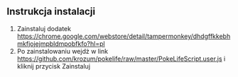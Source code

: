 Instrukcja instalacji
---------

1. Zainstaluj dodatek https://chrome.google.com/webstore/detail/tampermonkey/dhdgffkkebhmkfjojejmpbldmpobfkfo?hl=pl
2. Po zainstalowaniu wejdż w link https://github.com/krozum/pokelife/raw/master/PokeLifeScript.user.js i kliknij przycisk Zainstaluj
